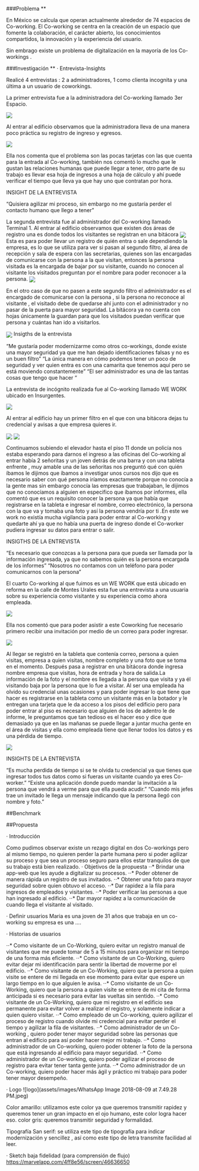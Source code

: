 ###Problema **

En México se calcula que operan actualmente alrededor de 74 espacios de Co-working. El Co-working se centra en la creación de un espacio que fomente la colaboración, el carácter abierto, los conocimientos compartidos, la innovación y la experiencia del usuario.

Sin embrago existe un problema  de digitalización en la mayoría de los Co-workings .

###Investigación **
·	Entrevista-Insights

Realicé 4 entrevistas : 2 a administradores, 1 como clienta incognita y una última a un usuario de coworkings.

La primer entrevista fue a la administradora del Co-working llamado 3er Espacio.

<img align="center" src="./assets/imagenes/entrada3espacio.png" />

Al entrar al edificio observamos que la administradora lleva de una manera poco práctica su registro de ingreso y egresos.

<img align="center" src="../assets/imagenes/bitacora3.jpeg" />

Ella nos comenta que el problema son las pocas tarjetas con las que cuenta para la entrada al Co-working, también nos comentó lo mucho que le gustan las relaciones humanas que puede llegar a tener, otro parte de su trabajo es llevar esa hoja de ingresos a una hoja de cálculo  y ahí puede verificar el tiempo que lleva ya que hay uno que contratan por hora.

INSIGHT DE LA ENTREVISTA

“Quisiera agilizar mi proceso, sin embargo no me gustaría perder el contacto humano que llego a tener”

La segunda entrevista fue al administrador del Co-working  llamado Terminal 1. Al entrar al edificio observamos que existen dos áreas de registro una es donde todos los visitantes se registran en una bitácora
<img align="center" src=". ./assets/imagenes/terminal1.jpg" />
Esta es para poder llevar un registro de quién entra o sale dependiendo la empresa, es lo que se utiliza para ver si pasan al segundo filtro, al área de recepción y sala de espera con las secretarias, quienes son las encargadas de comunicarse con la persona a la que visitan, entonces la persona visitada es la encargada de bajar por su visitante, cuando no conocen al visitante los visitados preguntan por el nombre para poder reconocer a la persona.
<img align="center" src="../assets/images/bitacoraterminal.jpeg" />

 En el otro caso de que no pasen a este segundo filtro el administrador es el encargado de comunicarse con la persona , si la persona no reconoce al visitante , el visitado debe de quedarse ahí junto con el administrador y no pasar de la puerta para mayor seguridad. La bitácora ya no cuenta con hojas únicamente la guardan  para que los visitados puedan verificar que persona y cuántas han ido a visitarlos.

<img align="center" src="../assets/images/terminal2.jpeg.jpg" />
Insigths de la entrevista

“Me gustaría poder modernizarme como otros co-workings, donde existe una mayor seguridad ya que me han dejado identificaciones falsas y no es un buen filtro”
“La única manera en cómo podemos tener un poco de seguridad y ver quien entra es con una camarita que tenemos aquí pero se está moviendo constantemente”
“El ser administrador es una de las tantas cosas que tengo que hacer “

 La entrevista de incógnito realizada fue al Co-working llamado WE WORK ubicado en Insurgentes.

<img align="center" src="../assets/images/entrada we work.jpeg " />

 Al entrar al edificio hay un primer filtro en el que con una bitácora dejas tu credencial y avisas a que empresa quieres ir.

<img align="center" src="../assets/images/llenado de bitacora.jpeg " />

<img align="center" src="../assets/images/weworkbitacora.jpeg" />

 Continuamos subiendo el elevador hasta el piso 11 donde  un policía nos estaba esperando para darnos el ingreso a las oficinas del Co-working al entrar había 2 señoritas y un joven detrás de una barra y con una tableta enfrente , muy amable una de las señoritas nos preguntó qué con quién íbamos le dijimos que íbamos a investigar unos cursos nos dijo que es necesario saber con qué persona iríamos exactamente porque no conocía a la gente mas sin embargo conocía las empresas que trabajaban, le dijimos que no conocíamos a alguien en especifico que íbamos por informes, ella comentó que es un requisito conocer la persona ya que había que registrarse en la tableta e ingresar el nombre, correo electrónico, la persona con la que va y tomaba una foto y así la persona vendría por ti .En este we work no existía mucha vigilancia para poder entrar al Co-working y quedarte ahí ya que no había una puerta de ingreso donde el Co-worker pudiera ingresar su datos para entrar o salir.



INSIGTHS DE LA ENTREVISTA

“Es necesario que conozcas a la persona para que pueda ser llamada por la información ingresada, ya que no sabemos quién es la persona encargada de los informes”
“Nosotros no contamos con un teléfono para poder comunicarnos con la persona”

El cuarto Co-working al que fuimos es un WE WORK que está ubicado en reforma en la calle de Montes Urales esta fue una entrevista a una usuaria sobre su experiencia como visitante y su experiencia como ahora empleada.

<img align="center" src="../assets/images/weworkentrada9.jpeg" />

Ella nos comentó que para poder asistir a este Coworking fue necesario primero recibir una invitación por medio de un correo para poder ingresar.

<img align="center" src="../assets/images/ap.jpeg" />

Al llegar se registró en la tableta que contenía correo, persona a quien visitas, empresa a quien visitas, nombre completo y una foto que se toma en el momento. Después pasa a registrar en una bitácora donde ingresa nombre empresa que visitas, hora de entrada y hora de salida.La información de la foto y el nombre es llegada a la persona que visita y ya él visitando baja por la persona que lo fue a visitar. Al ser una empleada ha olvido su credencial unas ocasiones y para poder ingresar lo que tiene que hacer es registrarse en la tableta como un visitante más en la botador y le entregan una tarjeta que le da acceso a los pisos del edificio pero para poder entrar al piso es necesario que alguien de los de adentro le de informe, le preguntamos que tan tedioso es el hacer eso y dice que demasiado ya que en las mañanas se puede llegar a juntar mucha gente en el área de visitas y ella como empleada tiene que llenar todos los datos y es una pérdida de tiempo.

<img align="center" src="../assets/images/weworkusuaria.jpeg" />

INSIGHTS DE LA ENTREVISTA

“Es mucha perdida de tiempo si se te olvida tu credencial ya que tienes que ingresar todos tus datos como si fueras un visitante cuando ya eres Co-worker.”
“Existe una aplicación donde puedo mandar la invitación a la persona que vendrá a verme para que ella pueda acudir.”
“Cuando mis jefes trae un invitado le llega un mensaje indicando que la persona llegó con nombre y foto.”

##Benchmark


##Propuesta

·	Introducción

Como pudimos observar existe un rezago digital en dos Co-workings  pero al mismo tiempo, no quieren perder la parte humana pero si poder agilizar su proceso y que sea un proceso seguro para ellos estar tranquilos de que su trabajo está bien realizado.
·	Objetivos de la propuesta
⋅⋅* Brindar una app-web que les ayude a digitalizar su procesos.
⋅⋅* Poder obtener de manera rápida un registro de sus invitados.
⋅⋅* Obtener una foto para mayor seguridad sobre quien obtuvo el acceso.
⋅⋅* Dar rapidez a la fila para ingresos de empleados y visitantes.
⋅⋅* Poder verificar las personas a que han ingresado al edificio.
⋅⋅* Dar mayor rapidez a la comunicación de cuando llega el visitante al visitado.

·	Definir usuarios
Maria es una joven de 31 años que trabaja en un co-working su empresa es una ....

·	Historias de usuarios

⋅⋅* Como visitante de un Co-Working, quiero evitar un registro manual de visitantes que me puede tomar de 5 a 15 minutos para organizar mi tiempo de una forma más eficiente.
⋅⋅* Como visitante de un Co-Working, quiero evitar dejar mi identificación para sentir la libertad de moverme por el edificio.
⋅⋅* Como visitante de un Co-Working, quiero que la persona a quien visite se entere de mi llegada en ese momento para  evitar que espere un largo tiempo en lo que alguien le avisa.
⋅⋅* Como visitante de un Co-Working, quiero que la persona a quien visite se entere de mi cita de forma anticipada si es necesario para evitar las vueltas sin sentido.
⋅⋅* Como visitante de un Co-Working, quiero que mi registro en el edificio sea permanente para evitar volver a realizar el registro, y solamente indicar a quien quiero visitar.
⋅⋅* Como empleado de un Co-working, quiero agilizar el proceso de registro cuando olvide mi credencial para evitar perder el tiempo y agilizar la fila de visitantes.
⋅⋅* Como administrador de un Co-working , quiero poder tener mayor seguridad sobre las personas que entran al edificio para así poder hacer mejor mi trabajo.
⋅⋅* Como administrador de un Co-working, quiero poder obtener la foto de la persona que está ingresando al edificio para mayor seguridad.
⋅⋅* Como administrador de un Co-working, quiero poder agilizar el proceso de registro para evitar tener tanta gente junta.
⋅⋅* Como administrador de un Co-working, quiero poder hacer más ágil y práctico mi trabajo para poder tener mayor desempeño.

·	Logo
![logo](assets/images/WhatsApp Image 2018-08-09 at 7.49.28 PM.jpeg)

Color amarillo: utilizamos este color ya que queremos transmitir rapidez  y queremos tener un gran impacto en el ojo humano, este color logra hacer eso.
color gris:  queremos transmitir seguridad y formalidad.

Tipografía San serif: se utiliza este tipo de tipografía para indicar modernización y sencillez , así como este tipo de letra transmite facilidad al leer.

·	Sketch baja fidelidad (para comprensión de flujo)
https://marvelapp.com/4ff8e56/screen/46636650
